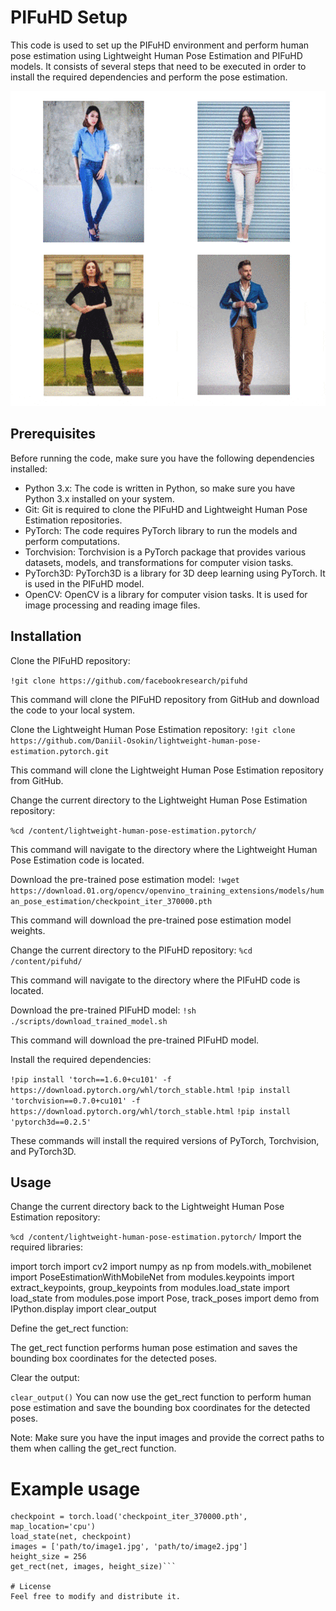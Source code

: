 # PIFuHD Setup
This code is used to set up the PIFuHD environment and perform human pose estimation using Lightweight Human Pose Estimation and PIFuHD models. It consists of several steps that need to be executed in order to install the required dependencies and perform the pose estimation.

![image](pifuhd.gif)

## Prerequisites
Before running the code, make sure you have the following dependencies installed:

* Python 3.x: The code is written in Python, so make sure you have Python 3.x installed on your system.
* Git: Git is required to clone the PIFuHD and Lightweight Human Pose Estimation repositories.
* PyTorch: The code requires PyTorch library to run the models and perform computations.
* Torchvision: Torchvision is a PyTorch package that provides various datasets, models, and transformations for computer vision tasks.
* PyTorch3D: PyTorch3D is a library for 3D deep learning using PyTorch. It is used in the PIFuHD model.
* OpenCV: OpenCV is a library for computer vision tasks. It is used for image processing and reading image files.

## Installation
Clone the PIFuHD repository:


```!git clone https://github.com/facebookresearch/pifuhd```

This command will clone the PIFuHD repository from GitHub and download the code to your local system.

Clone the Lightweight Human Pose Estimation repository:
```!git clone https://github.com/Daniil-Osokin/lightweight-human-pose-estimation.pytorch.git```

This command will clone the Lightweight Human Pose Estimation repository from GitHub.

Change the current directory to the Lightweight Human Pose Estimation repository:

```%cd /content/lightweight-human-pose-estimation.pytorch/```

This command will navigate to the directory where the Lightweight Human Pose Estimation code is located.

Download the pre-trained pose estimation model:
```!wget https://download.01.org/opencv/openvino_training_extensions/models/human_pose_estimation/checkpoint_iter_370000.pth```

This command will download the pre-trained pose estimation model weights.

Change the current directory to the PIFuHD repository:
```%cd /content/pifuhd/```

This command will navigate to the directory where the PIFuHD code is located.

Download the pre-trained PIFuHD model:
```!sh ./scripts/download_trained_model.sh```

This command will download the pre-trained PIFuHD model.

Install the required dependencies:

```!pip install 'torch==1.6.0+cu101' -f https://download.pytorch.org/whl/torch_stable.html```
```!pip install 'torchvision==0.7.0+cu101' -f https://download.pytorch.org/whl/torch_stable.html```
```!pip install 'pytorch3d==0.2.5'```

These commands will install the required versions of PyTorch, Torchvision, and PyTorch3D.

## Usage
Change the current directory back to the Lightweight Human Pose Estimation repository:


```%cd /content/lightweight-human-pose-estimation.pytorch/```
Import the required libraries:

import torch 
import cv2
import numpy as np
from models.with_mobilenet import PoseEstimationWithMobileNet
from modules.keypoints import extract_keypoints, group_keypoints
from modules.load_state import load_state
from modules.pose import Pose, track_poses
import demo
from IPython.display import clear_output

Define the get_rect function:

The get_rect function performs human pose estimation and saves the bounding box coordinates for the detected poses.

Clear the output:


```clear_output()```
You can now use the get_rect function to perform human pose estimation and save the bounding box coordinates for the detected poses.

Note: Make sure you have the input images and provide the correct paths to them when calling the get_rect function.


# Example usage
```net = PoseEstimationWithMobileNet()
checkpoint = torch.load('checkpoint_iter_370000.pth', map_location='cpu')
load_state(net, checkpoint)
images = ['path/to/image1.jpg', 'path/to/image2.jpg']
height_size = 256
get_rect(net, images, height_size)```

# License
Feel free to modify and distribute it.